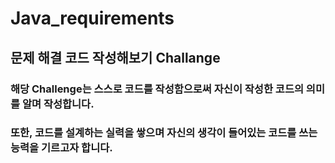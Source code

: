# Java_requirements
## 문제 해결 코드 작성해보기 Challange
### 해당 Challenge는 스스로 코드를 작성함으로써 자신이 작성한 코드의 의미를 알며 작성합니다.
### 또한, 코드를 설계하는 실력을 쌓으며 자신의 생각이 들어있는 코드를 쓰는 능력을 기르고자 합니다.

